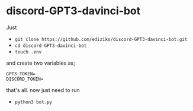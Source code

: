 # discord-GPT3-davinci-bot

Just 
- `git clone https://github.com/ediziks/discord-GPT3-davinci-bot.git`
- `cd discord-GPT3-davinci-bot`
- `touch .env`

and create two variables as;
```
GPT3_TOKEN=
DISCORD_TOKEN=
```

that's all. 
now just need to run
- `python3 bot.py`
